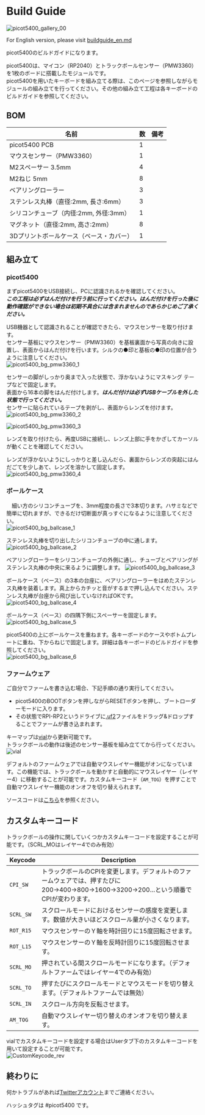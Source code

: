 # Build Guide

![picot5400_gallery_00](/images/gallery_00.jpg)

For English version, please visit [buildguide_en.md](buildguide_en.md)

picot5400のビルドガイドになります。  

picot5400は、マイコン（RP2040）とトラックボールセンサー（PMW3360）を1枚のボードに搭載したモジュールです。  
picot5400を用いたキーボードを組み立てる際は、このページを参照しながらモジュールの組み立てを行ってください。その他の組み立て工程は各キーボードのビルドガイドを参照してください。


## BOM

|名前|数|備考|
|---|---|---|
|picot5400 PCB|1||
|マウスセンサー（PMW3360）|1||
|M2スペーサー 3.5mm|4||
|M2ねじ 5mm|8||
|ベアリングローラー|3||
|ステンレス丸棒（直径:2mm, 長さ:6mm）|3||
|シリコンチューブ（内径:2mm, 外径:3mm）|1||
|マグネット（直径:2mm, 高さ:2mm）|8||
|3Dプリントボールケース（ベース・カバー）|1||

## 組み立て
### picot5400

  まずpicot5400をUSB接続し、PCに認識されるかを確認してください。  
  ***この工程は必ずはんだ付けを行う前に行ってください。はんだ付けを行った後に動作確認ができない場合は初期不具合には含まれませんのであらかじめご了承ください。***  

  USB機器として認識されることが確認できたら、マウスセンサーを取り付けます。  
  センサー基板にマウスセンサー（PMW3360）を基板裏面から写真の向きに設置し、表面からはんだ付けを行います。シルクの●印と基板の●印の位置が合うように注意してください。    
  ![picot5400_bg_pmw3360_1](/images/bg_pmw3360_1.jpg)

  センサーの脚がしっかり奥まで入った状態で、浮かないようにマスキング テープなどで固定します。  
  表面から16本の脚をはんだ付けします。***はんだ付けは必ずUSBケーブルを外した状態で行ってください。***  
  センサーに貼られているテープを剥がし、表面からレンズを付けます。    
  ![picot5400_bg_pmw3360_2](/images/bg_pmw3360_2.jpg)

  ![picot5400_bg_pmw3360_3](/images/bg_pmw3360_3.jpg)

  レンズを取り付けたら、再度USBに接続し、レンズ上部に手をかざしてカーソルが動くことを確認してください。

  レンズが浮かないようにしっかりと差し込んだら、裏面からレンズの突起にはんだごてを少しあて、レンズを溶かして固定します。
  ![picot5400_bg_pmw3360_4](/images/bg_pmw3360_4.jpg)  

### ボールケース

　細い方のシリコンチューブを、3mm程度の長さで3本切ります。ハサミなどで簡単に切れますが、できるだけ切断面が真っすぐになるように注意してください。  
  ![picot5400_bg_ballcase_1](/images/bg_ballcase_1.jpg)  

  ステンレス丸棒を切り出したシリコンチューブの中に通します。
  ![picot5400_bg_ballcase_2](/images/bg_ballcase_2.jpg)  

  ベアリングローラーをシリコンチューブの外側に通し、チューブとベアリングがステンレス丸棒の中央に来るように調整します。
  ![picot5400_bg_ballcase_3](/images/bg_ballcase_3.jpg)  

  ボールケース（ベース）の3本の台座に、ベアリングローラーをはめたステンレス丸棒を装着します。真上からカチッと音がするまで押し込んでください。ステンレス丸棒が台座から飛び出していなければOKです。
  ![picot5400_bg_ballcase_4](/images/bg_ballcase_4.jpg)  

  ボールケース（ベース）の四隅下側にスペーサーを固定します。  
  ![picot5400_bg_ballcase_5](/images/bg_ballcase_5.jpg)  

  picot5400の上にボールケースを重ねます。各キーボードのケースやボトムプレートに重ね、下からねじで固定します。詳細は各キーボードのビルドガイドを参照してください。  
  ![picot5400_bg_ballcase_6](/images/bg_ballcase_6.jpg)  

### ファームウェア

  ご自分でファームを書き込む場合、下記手順の通り実行してください。

  - picot5400のBOOTボタンを押しながらRESETボタンを押し、ブートローダーモードに入ります。
  - その状態でRPI-RP2というドライブに[.uf2](https://github.com/aki27kbd/picot5400/blob/main/firmware/aki27_picot5400_vial.uf2)ファイルをドラッグ&ドロップすることでファームが書き込まれます。　　

  キーマップは[vial](https://vial.rocks/)から更新可能です。  
  トラックボールの動作は後述のセンサー基板を組み立ててから行ってください。  
  ![vial](/images/vial.jpg)

  デフォルトのファームウェアでは自動マウスレイヤー機能がオンになっています。この機能では、トラックボールを動かすと自動的にマウスレイヤー（レイヤー4）に移動することが可能です。カスタムキーコード（`AM_TOG`）を押すことで自動マウスレイヤー機能のオンオフを切り替えられます。

  ソースコードは[こちら](https://github.com/aki27kbd/vial-qmk/tree/vial/keyboards/aki27/picot_o44)を参照ください。      


## カスタムキーコード

  トラックボールの操作に関していくつかカスタムキーコードを設定することが可能です。（SCRL_MOはレイヤー4でのみ有効）

  Keycode   |Description
  ---------|-----------
  `CPI_SW`  |トラックボールのCPIを変更します。デフォルトのファームウェアでは、押すたびに200→400→800→1600→3200→200…という順番でCPIが変わります。
  `SCRL_SW` |スクロールモードにおけるセンサーの感度を変更します。数値が大きいほどスクロール量が小さくなります。
  `ROT_R15` |マウスセンサーのＹ軸を時計回りに15度回転させます。
  `ROT_L15` |マウスセンサーのＹ軸を反時計回りに15度回転させます。
  `SCRL_MO` |押されている間スクロールモードになります。（デフォルトファームではレイヤー4でのみ有効）
  `SCRL_TO` |押すたびにスクロールモードとマウスモードを切り替えます。（デフォルトファームでは無効）
  `SCRL_IN` |スクロール方向を反転させます。
  `AM_TOG` |自動マウスレイヤー切り替えのオンオフを切り替えます。

  vialでカスタムキーコードを設定する場合はUserタブ下のカスタムキーコードを用いて設定することが可能です。  
  ![CustomKeycode_rev](/images/bg_customkeycode.jpg)


## 終わりに
何かトラブルがあれば[Twitterアカウント](https://twitter.com/aki27kbd)までご連絡ください。

ハッシュタグは #picot5400 です。

